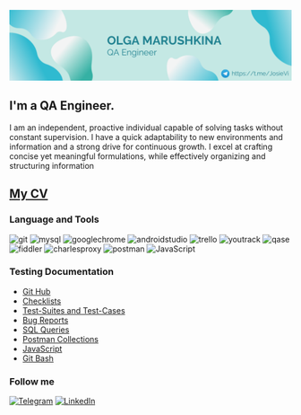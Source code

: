 
![Header](https://github.com/JosieVi/JosieVi/blob/main/assets/github-header-image.png)
## I'm a QA Engineer. 
I am an independent, proactive individual capable of solving tasks without constant supervision. I have a quick adaptability to new environments and information and a strong drive for continuous growth. I excel at crafting concise yet meaningful formulations, while effectively organizing and structuring information

## [My CV](https://github.com/JosieVi/JosieVi/blob/main/assets/CV-Marushkina-Olga.pdf)

### Language and Tools
![git](https://img.shields.io/badge/Git-090909?style=for-the-badge&logo=git&logoColor=8cc4d7)
![mysql](https://img.shields.io/badge/MySQL-090909?style=for-the-badge&logo=mysql&logoColor=00618a)
![googlechrome](https://img.shields.io/badge/DevTools-090909?style=for-the-badge&logo=googlechrome&logoColor=2674f2)
![androidstudio](https://img.shields.io/badge/AndroidStudio-090909?style=for-the-badge&logo=androidstudio&logoColor=3ad07d)
![trello](https://img.shields.io/badge/Trello-090909?style=for-the-badge&logo=Trello&logoColor=71b556)
![youtrack](https://img.shields.io/badge/YouTrack-090909?style=for-the-badge&logo=youtrack&logoColor=71b556)
![qase](https://img.shields.io/badge/Qase-090909?style=for-the-badge&logo=Qase&logoColor=71b556)
![fiddler](https://img.shields.io/badge/Fiddler-090909?style=for-the-badge&logo=fiddler&logoColor=8cc4d7)
![charlesproxy](https://img.shields.io/badge/CharlesProxy-090909?style=for-the-badge&logo=CharlesProxy&logoColor=8cc4d7)
![postman](https://img.shields.io/badge/Postman-090909?style=for-the-badge&logo=postman&logoColor=EF5B25)
![JavaScript](https://img.shields.io/badge/JavaScript-090909?style=for-the-badge&logo=JavaScript&logoColor=E9D54D)

### Testing Documentation

- [Git Hub](https://github.com/JosieVi/Git-HW)
- [Checklists](https://github.com/JosieVi/Checklists)
- [Test-Suites and Test-Cases](https://github.com/JosieVi/Test-Suites-and-Test-Cases)
- [Bug Reports](https://github.com/JosieVi/Bug-Reports)
- [SQL Queries](https://github.com/JosieVi/SQL-Queries)
- [Postman Collections](https://github.com/JosieVi/Postman-Collections)
- [JavaScript](https://github.com/JosieVi/JavaScript)
- [Git Bash](https://github.com/JosieVi/Git-Bash)

### Follow me

[![Telegram](https://img.shields.io/badge/Telegram-090909?style=for-the-badge&logo=Telegram&logoColor=27A0D9)](https://t.me/JosieVi)
[![LinkedIn](https://img.shields.io/badge/LinkedIn-090909?style=for-the-badge&logo=LinkedIn&logoColor=007BB6)](https://www.linkedin.com/mwlite/in/olga-marushkina-636921b1)
